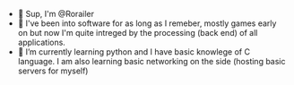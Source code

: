 - 👋 Sup, I'm @Rorailer
- 👀 I've been into software for as long as I remeber, mostly games early on but now I'm quite intreged by the processing (back end) of all applications.
- 🌱 I’m currently learning python and I have basic knowlege of C language. I am also learning basic networking on the side (hosting basic servers for myself)

<!---
Rorailer/Rorailer is a ✨ special ✨ repository because its `README.md` (this file) appears on your GitHub profile.
You can click the Preview link to take a look at your changes.
--->
